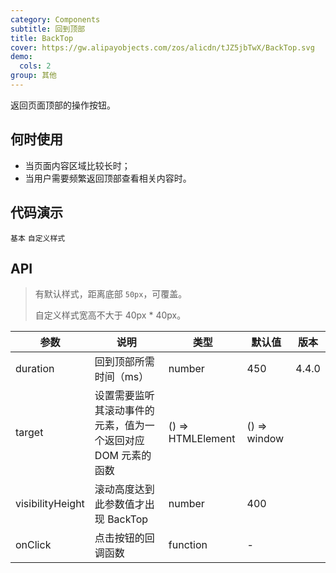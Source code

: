```yaml
---
category: Components
subtitle: 回到顶部
title: BackTop
cover: https://gw.alipayobjects.com/zos/alicdn/tJZ5jbTwX/BackTop.svg
demo:
  cols: 2
group: 其他
---
```


返回页面顶部的操作按钮。

## 何时使用

- 当页面内容区域比较长时；
- 当用户需要频繁返回顶部查看相关内容时。

## 代码演示

<code src="./demo/basic.tsx">基本</code>
<code src="./demo/custom.tsx" iframe>自定义样式</code>

## API

> 有默认样式，距离底部 `50px`，可覆盖。
>
> 自定义样式宽高不大于 40px \* 40px。

| 参数             | 说明                                                          | 类型              | 默认值       | 版本  |
| ---------------- | ------------------------------------------------------------- | ----------------- | ------------ | ----- |
| duration         | 回到顶部所需时间（ms）                                        | number            | 450          | 4.4.0 |
| target           | 设置需要监听其滚动事件的元素，值为一个返回对应 DOM 元素的函数 | () => HTMLElement | () => window |       |
| visibilityHeight | 滚动高度达到此参数值才出现 BackTop                            | number            | 400          |       |
| onClick          | 点击按钮的回调函数                                            | function          | -            |       |

